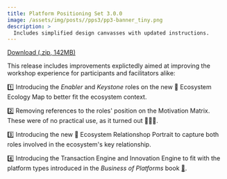 ```yaml
---
title: Platform Positioning Set 3.0.0
image: /assets/img/posts//pps3/pp3-banner_tiny.png
description: >
  Includes simplified design canvasses with updated instructions.  
---
```


<a class="btn btn-primary" href="https://storage.googleapis.com/platform-positioning-system/platform-positioning-set_3.0.0.zip">Download (.zip, 142MB)</a>

This release includes improvements explictedly aimed at improving the workshop experience for participants and facilitators alike:

1️⃣ Introducing the *Enabler* and *Keystone* roles on the new 🎁 Ecosystem Ecology Map to better fit the ecosystem context.

2️⃣ Removing references to the roles' position on the Motivation Matrix. These were of no practical use, as it turned out 🤷🏽‍♀️.

3️⃣ Introducing the new 🎁 Ecosystem Relationshop Portrait to capture both roles involved in the ecosystem's key relationship.

4️⃣ Introducing the Transaction Engine and Innovation Engine to fit with the platform types introduced in the *Business of Platforms* book [📖](https://www.goodreads.com/book/show/40604327-the-business-of-platforms).

